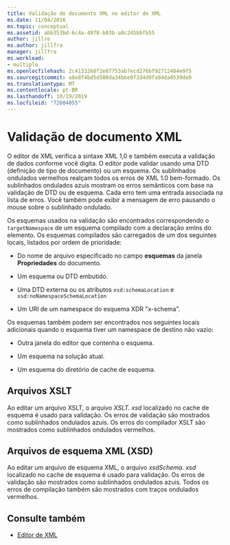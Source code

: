 ```yaml
---
title: Validação de documento XML no editor de XML
ms.date: 11/04/2016
ms.topic: conceptual
ms.assetid: abb353bd-6c4a-4978-b03b-a8c245bbfb55
author: jillre
ms.author: jillfra
manager: jillfra
ms.workload:
- multiple
ms.openlocfilehash: 2c4133268f2e07753ab7ecd276bf92712484e9f5
ms.sourcegitcommit: a8e8f4bd5d508da34bbe9f2d4d9fa94da0539de0
ms.translationtype: MT
ms.contentlocale: pt-BR
ms.lasthandoff: 10/19/2019
ms.locfileid: "72604055"
---
```

# <a name="xml-document-validation"></a>Validação de documento XML

O editor de XML verifica a sintaxe XML 1,0 e também executa a validação de dados conforme você digita. O editor pode validar usando uma DTD (definição de tipo de documento) ou um esquema. Os sublinhados ondulados vermelhos realçam todos os erros de XML 1.0 bem-formado. Os sublinhados ondulados azuis mostram os erros semânticos com base na validação de DTD ou de esquema. Cada erro tem uma entrada associada na lista de erros. Você também pode exibir a mensagem de erro pausando o mouse sobre o sublinhado ondulado.

Os esquemas usados na validação são encontrados correspondendo o `targetNamespace` de um esquema compilado com a declaração xmlns do elemento. Os esquemas compilados são carregados de um dos seguintes locais, listados por ordem de prioridade:

- Do nome de arquivo especificado no campo **esquemas** da janela **Propriedades** do documento.

- Um esquema ou DTD embutido.

- Uma DTD externa ou os atributos `xsd:schemaLocation` e `xsd:noNamespaceSchemaLocation`

- Um URI de um namespace do esquema XDR "x-schema".

Os esquemas também podem ser encontrados nos seguintes locais adicionais quando o esquema tiver um namespace de destino não vazio:

- Outra janela do editor que contenha o esquema.

- Um esquema na solução atual.

- Um esquema do diretório de cache de esquema.

## <a name="xslt-files"></a>Arquivos XSLT
Ao editar um arquivo XSLT, o arquivo *XSLT. xsd* localizado no cache de esquema é usado para validação. Os erros de validação são mostrados como sublinhados ondulados azuis. Os erros do compilador XSLT são mostrados como sublinhados ondulados vermelhos.

## <a name="xml-schema-xsd-files"></a>Arquivos de esquema XML (XSD)
Ao editar um arquivo de esquema XML, o arquivo *xsdSchema. xsd* localizado no cache de esquema é usado para validação. Os erros de validação são mostrados como sublinhados ondulados azuis. Todos os erros de compilação também são mostrados com traços ondulados vermelhos.

## <a name="see-also"></a>Consulte também

- [Editor de XML](../xml-tools/xml-editor.md)